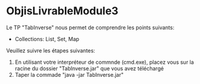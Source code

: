 # ObjisLivrableModule3
Le TP "TabInverse" nous permet de comprendre les points suivants:
- Collections: List, Set, Map

Veuillez suivre les étapes suivantes:
1. En utilisant votre interpréteur de commnde (cmd.exe), placez vous sur la racine du dossier "TabInverse.jar" que vous avez téléchargé
2. Taper la commade "java -jar TabInverse.jar"

